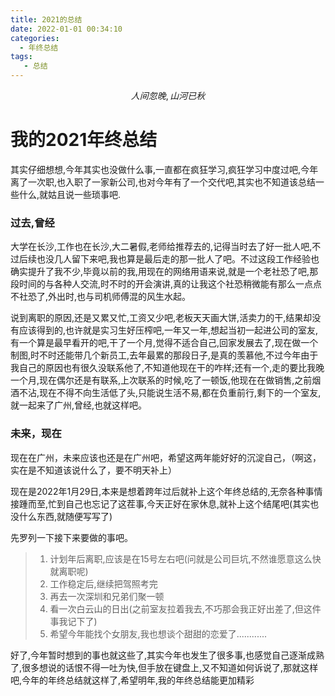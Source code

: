 ```yaml
---
title: 2021的总结
date: 2022-01-01 00:34:10
categories:
  - 年终总结
tags: 
   - 总结
---
```


$$人间忽晚,山河已秋$$
<!-- more -->
# 我的2021年终总结

其实仔细想想,今年其实也没做什么事,一直都在疯狂学习,疯狂学习中度过吧,今年离了一次职,也入职了一家新公司,也对今年有了一个交代吧,其实也不知道该总结一些什么,就姑且说一些琐事吧.



### 过去,曾经

大学在长沙,工作也在长沙,大二暑假,老师给推荐去的,记得当时去了好一批人吧,不过后续也没几人留下来吧,我也算是最后走的那一批人了吧。不过这段工作经验也确实提升了我不少,毕竟以前的我,用现在的网络用语来说,就是一个老社恐了吧,那段时间的与各种人交流,时不时的开会演讲,真的让我这个社恐稍微能有那么一点点不社恐了,外出时,也与司机师傅混的风生水起。

说到离职的原因,还是又累又忙,工资又少吧,老板天天画大饼,活卖力的干,结果却没有应该得到的,也许就是实习生好压榨吧,一年又一年,想起当初一起进公司的室友,有一个算是最早看开的吧,干了一个月,觉得不适合自己,回家发展去了,现在做一个制图,时不时还能带几个新员工,去年最累的那段日子,是真的羡慕他,不过今年由于我自己的原因也有很久没联系他了,不知道他现在干的咋样;还有一个,走的要比我晚一个月,现在偶尔还是有联系,上次联系的时候,吃了一顿饭,他现在在做销售,之前烟酒不沾,现在不得不向生活低了头,只能说生活不易,都在负重前行,剩下的一个室友,就一起来了广州,曾经,也就这样吧。

### 未来，现在

现在在广州，未来应该也还是在广州吧，希望这两年能好好的沉淀自己，（啊这，实在是不知道该说什么了，要不明天补上）

现在是2022年1月29日,本来是想着跨年过后就补上这个年终总结的,无奈各种事情接踵而至,忙到自己也忘记了这茬事,今天正好在家休息,就补上这个结尾吧(其实也没什么东西,就随便写写了)

先罗列一下接下来要做的事吧。

> 1. 计划年后离职,应该是在15号左右吧(问就是公司巨坑,不然谁愿意这么快就离职呢)
> 2. 工作稳定后,继续把驾照考完
> 3. 再去一次深圳和兄弟们聚一顿
> 4. 看一次白云山的日出(之前室友拉着我去,不巧那会我正好出差了,但这件事我记下了)
> 5. 希望今年能找个女朋友,我也想谈个甜甜的恋爱了............

好了,今年暂时想到的事也就这些了,其实今年也发生了很多事,也感觉自己逐渐成熟了,很多想说的话恨不得一吐为快,但手放在键盘上,又不知道如何诉说了,那就这样吧,今年的年终总结就这样了,希望明年,我的年终总结能更加精彩